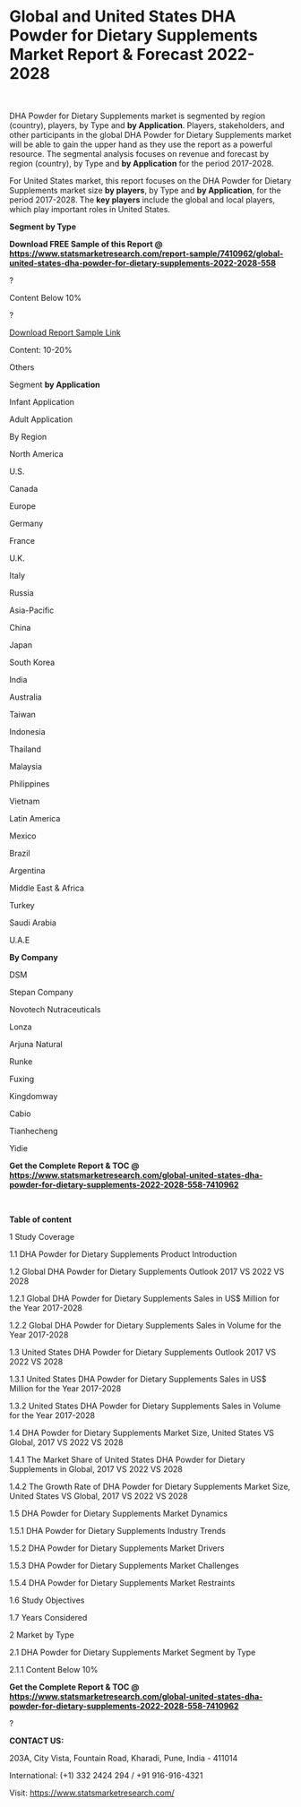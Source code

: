 <h1>Global and United States DHA Powder for Dietary Supplements Market Report & Forecast 2022-2028</h1><br/><p>DHA Powder for Dietary Supplements market is segmented by region (country), players, by Type and <strong>by Application</strong>. Players, stakeholders, and other participants in the global DHA Powder for Dietary Supplements market will be able to gain the upper hand as they use the report as a powerful resource. The segmental analysis focuses on revenue and forecast by region (country), by Type and <strong>by Application</strong> for the period 2017-2028.</p>
 
 
 
 <p>For United States market, this report focuses on the DHA Powder for Dietary Supplements market size <strong>by players</strong>, by Type and <strong>by Application</strong>, for the period 2017-2028. The <strong>key players</strong> include the global and local players, which play important roles in United States.</p>
 
 
 
 <p><strong>Segment by Type</strong></p>
 
 
 
 <div><b>Download FREE Sample of this Report @ <a href="https://www.statsmarketresearch.com/download-free-sample/7410962/global-united-states-dha-powder-for-dietary-supplements-2022-2028-558">https://www.statsmarketresearch.com/report-sample/7410962/global-united-states-dha-powder-for-dietary-supplements-2022-2028-558</a></b></div>
 
 
 
 <p>? </p>
 
 
 
 <p>Content Below 10%</p>
 
 
 
 <p>? </p>
 
 
 
 <p><a href="https://www.statsmarketresearch.com/download-free-sample/7410962/global-united-states-dha-powder-for-dietary-supplements-2022-2028-558">Download Report Sample Link</a></p>
 
 
 
 <p>Content: 10-20%</p>
 
 
 
 <p>Others</p>
 
 
 
 <p>Segment <strong>by Application</strong></p>
 
 
 
 <p>Infant Application</p>
 
 
 
 <p>Adult Application</p>
 
 
 
 <p>By Region</p>
 
 
 
 <p>North America</p>
 
 
 
 <p>U.S.</p>
 
 
 
 <p>Canada</p>
 
 
 
 <p>Europe</p>
 
 
 
 <p>Germany</p>
 
 
 
 <p>France</p>
 
 
 
 <p>U.K.</p>
 
 
 
 <p>Italy</p>
 
 
 
 <p>Russia</p>
 
 
 
 <p>Asia-Pacific</p>
 
 
 
 <p>China</p>
 
 
 
 <p>Japan</p>
 
 
 
 <p>South Korea</p>
 
 
 
 <p>India</p>
 
 
 
 <p>Australia</p>
 
 
 
 <p>Taiwan</p>
 
 
 
 <p>Indonesia</p>
 
 
 
 <p>Thailand</p>
 
 
 
 <p>Malaysia</p>
 
 
 
 <p>Philippines</p>
 
 
 
 <p>Vietnam</p>
 
 
 
 <p>Latin America</p>
 
 
 
 <p>Mexico</p>
 
 
 
 <p>Brazil</p>
 
 
 
 <p>Argentina</p>
 
 
 
 <p>Middle East & Africa</p>
 
 
 
 <p>Turkey</p>
 
 
 
 <p>Saudi Arabia</p>
 
 
 
 <p>U.A.E</p>
 
 
 
 <p><strong>By Company</strong></p>
 
 
 
 <p>DSM</p>
 
 
 
 <p>Stepan Company</p>
 
 
 
 <p>Novotech Nutraceuticals</p>
 
 
 
 <p>Lonza</p>
 
 
 
 <p>Arjuna Natural</p>
 
 
 
 <p>Runke</p>
 
 
 
 <p>Fuxing</p>
 
 
 
 <p>Kingdomway</p>
 
 
 
 <p>Cabio</p>
 
 
 
 <p>Tianhecheng</p>
 
 
 
 <p>Yidie</p>
 
 
 
 <div><b>Get the Complete Report & TOC @ <a href="https://www.statsmarketresearch.com/global-united-states-dha-powder-for-dietary-supplements-2022-2028-558-7410962">https://www.statsmarketresearch.com/global-united-states-dha-powder-for-dietary-supplements-2022-2028-558-7410962</a></b></div>
 
 
 
 <p><br />
 
 <b>Table of content</b></p>
 
 
 
 <p>1 Study Coverage<br />
 
 1.1 DHA Powder for Dietary Supplements Product Introduction<br />
 
 1.2 Global DHA Powder for Dietary Supplements Outlook 2017 VS 2022 VS 2028<br />
 
 1.2.1 Global DHA Powder for Dietary Supplements Sales in US$ Million for the Year 2017-2028<br />
 
 1.2.2 Global DHA Powder for Dietary Supplements Sales in Volume for the Year 2017-2028<br />
 
 1.3 United States DHA Powder for Dietary Supplements Outlook 2017 VS 2022 VS 2028<br />
 
 1.3.1 United States DHA Powder for Dietary Supplements Sales in US$ Million for the Year 2017-2028<br />
 
 1.3.2 United States DHA Powder for Dietary Supplements Sales in Volume for the Year 2017-2028<br />
 
 1.4 DHA Powder for Dietary Supplements Market Size, United States VS Global, 2017 VS 2022 VS 2028<br />
 
 1.4.1 The Market Share of United States DHA Powder for Dietary Supplements in Global, 2017 VS 2022 VS 2028<br />
 
 1.4.2 The Growth Rate of DHA Powder for Dietary Supplements Market Size, United States VS Global, 2017 VS 2022 VS 2028<br />
 
 1.5 DHA Powder for Dietary Supplements Market Dynamics<br />
 
 1.5.1 DHA Powder for Dietary Supplements Industry Trends<br />
 
 1.5.2 DHA Powder for Dietary Supplements Market Drivers<br />
 
 1.5.3 DHA Powder for Dietary Supplements Market Challenges<br />
 
 1.5.4 DHA Powder for Dietary Supplements Market Restraints<br />
 
 1.6 Study Objectives<br />
 
 1.7 Years Considered<br />
 
 2 Market by Type<br />
 
 2.1 DHA Powder for Dietary Supplements Market Segment by Type<br />
 
 2.1.1 Content Below 10%</p>
 
 
 
 <div><b>Get the Complete Report & TOC @ <a href="https://www.statsmarketresearch.com/global-united-states-dha-powder-for-dietary-supplements-2022-2028-558-7410962">https://www.statsmarketresearch.com/global-united-states-dha-powder-for-dietary-supplements-2022-2028-558-7410962</a></b></div>
 
 
 
 <p>? </p>
 
 
 
 <p><b>CONTACT US:</b><br />
 
 203A, City Vista, Fountain Road, Kharadi, Pune, India - 411014<br />
 
 International: (+1) 332 2424 294 / +91 916-916-4321<br />
 
 Visit: <a href="https://www.statsmarketresearch.com/">https://www.statsmarketresearch.com/</a></p>